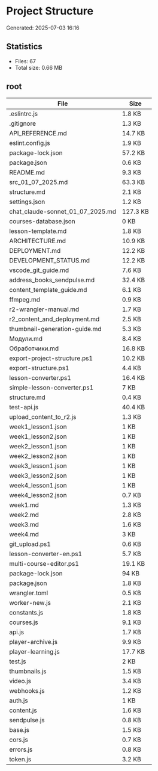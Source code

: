 ﻿# Project Structure

Generated: 2025-07-03 16:16

## Statistics
- Files: 67
- Total size: 0.66 MB

## root

| File | Size |
|------|------|
| .eslintrc.js | 1.8 KB |
| .gitignore | 1.3 KB |
| API_REFERENCE.md | 14.7 KB |
| eslint.config.js | 1.9 KB |
| package-lock.json | 57.2 KB |
| package.json | 0.6 KB |
| README.md | 9.3 KB |
| src_01_07_2025.md | 63.3 KB |
| structure.md | 2.1 KB |
| settings.json | 1.2 KB |
| chat_claude-sonnet_01_07_2025.md | 127.3 KB |
| courses-database.json | 0 KB |
| lesson-template.md | 1.8 KB |
| ARCHITECTURE.md | 10.9 KB |
| DEPLOYMENT.md | 12.2 KB |
| DEVELOPMENT_STATUS.md | 12.2 KB |
| vscode_git_guide.md | 7.6 KB |
| address_books_sendpulse.md | 32.4 KB |
| content_template_guide.md | 6.1 KB |
| ffmpeg.md | 0.9 KB |
| r2-wrangler-manual.md | 1.7 KB |
| r2_content_and_deployment.md | 2.5 KB |
| thumbnail-generation-guide.md | 5.3 KB |
| Модули.md | 8.4 KB |
| Обработчики.md | 16.8 KB |
| export-project-structure.ps1 | 10.2 KB |
| export-structure.ps1 | 4.4 KB |
| lesson-converter.ps1 | 16.4 KB |
| simple-lesson-converter.ps1 | 7 KB |
| structure.md | 0.4 KB |
| test-api.js | 40.4 KB |
| upload_content_to_r2.js | 1.3 KB |
| week1_lesson1.json | 1 KB |
| week1_lesson2.json | 1 KB |
| week2_lesson1.json | 1 KB |
| week2_lesson2.json | 1 KB |
| week3_lesson1.json | 1 KB |
| week3_lesson2.json | 1 KB |
| week4_lesson1.json | 1 KB |
| week4_lesson2.json | 0.7 KB |
| week1.md | 1.3 KB |
| week2.md | 2.8 KB |
| week3.md | 1.6 KB |
| week4.md | 3 KB |
| git_upload.ps1 | 0.6 KB |
| lesson-converter-en.ps1 | 5.7 KB |
| multi-course-editor.ps1 | 19.1 KB |
| package-lock.json | 94 KB |
| package.json | 1.8 KB |
| wrangler.toml | 0.5 KB |
| worker-new.js | 2.1 KB |
| constants.js | 1.8 KB |
| courses.js | 9.1 KB |
| api.js | 1.7 KB |
| player-archive.js | 9.9 KB |
| player-learning.js | 17.7 KB |
| test.js | 2 KB |
| thumbnails.js | 1.5 KB |
| video.js | 3.4 KB |
| webhooks.js | 1.2 KB |
| auth.js | 1 KB |
| content.js | 1.6 KB |
| sendpulse.js | 0.8 KB |
| base.js | 1.5 KB |
| cors.js | 0.7 KB |
| errors.js | 0.8 KB |
| token.js | 3.2 KB |

